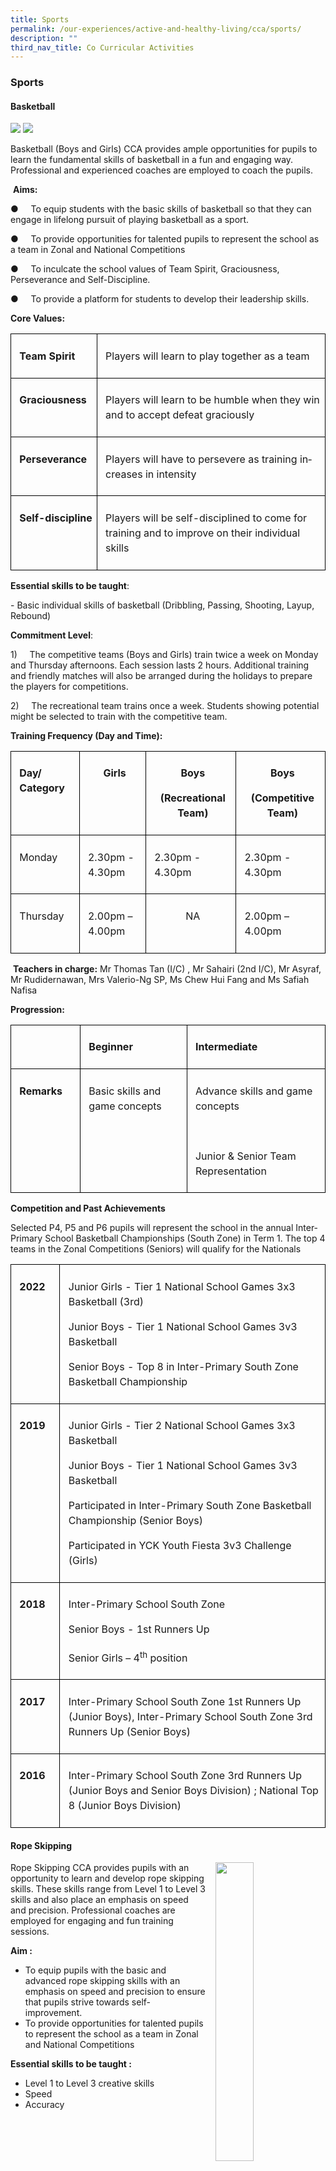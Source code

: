 ```yaml
---
title: Sports
permalink: /our-experiences/active-and-healthy-living/cca/sports/
description: ""
third_nav_title: Co Curricular Activities
---
```

### **Sports**
#### **Basketball**
![](/images/basketball%201.jpg)
![](/images/basketball%202.jpg)


Basketball (Boys and Girls) CCA provides ample opportunities for pupils to learn the fundamental skills of basketball in a fun and engaging way. Professional and experienced coaches are employed to coach the pupils.

&nbsp;**Aims:**

●&nbsp;&nbsp;&nbsp;&nbsp; To equip students with the basic skills of basketball so that they can engage in lifelong pursuit of playing basketball as a sport.

●&nbsp;&nbsp;&nbsp;&nbsp; To provide opportunities for talented pupils to represent the school as a team in Zonal and National Competitions

●&nbsp;&nbsp;&nbsp;&nbsp; To inculcate the school values of Team Spirit, Graciousness, Perseverance and Self-Discipline.

●&nbsp;&nbsp;&nbsp;&nbsp; To provide a platform for students to develop their leadership skills.

**Core Values:**

<table style="border-collapse:collapse;mso-table-layout-alt:fixed;border:none;
 mso-yfti-tbllook:1536;mso-padding-alt:0cm 5.4pt 0cm 5.4pt;mso-border-insideh:
 cell-none;mso-border-insidev:cell-none" width="625" cellpadding="0" cellspacing="0" border="1" class="MsoNormalTable"><tbody><tr style="mso-yfti-irow:0;mso-yfti-firstrow:yes;height:24.0pt"><td style="width:96.0pt;border:solid black 1.0pt;
  padding:5.0pt 5.0pt 5.0pt 5.0pt;height:24.0pt" valign="top" width="128"><p style="margin-left:5.0pt;line-height:150%" class="MsoNormal"><b style="mso-bidi-font-weight:normal"><span lang="EN">Team Spirit</span></b></p></td><td style="width:372.75pt;border:solid black 1.0pt;
  border-left:none;padding:5.0pt 5.0pt 5.0pt 5.0pt;height:24.0pt" valign="top" width="497"><p style="margin-left:5.0pt;line-height:150%" class="MsoNormal"><span lang="EN">Players will learn to play together as a team</span></p></td></tr><tr style="mso-yfti-irow:1;height:37.0pt"><td style="width:96.0pt;border:solid black 1.0pt;
  border-top:none;padding:5.0pt 5.0pt 5.0pt 5.0pt;height:37.0pt" valign="top" width="128"><p style="margin-left:5.0pt;line-height:150%" class="MsoNormal"><b style="mso-bidi-font-weight:normal"><span lang="EN">Graciousness</span></b></p></td><td style="width:372.75pt;border-top:none;border-left:
  none;border-bottom:solid black 1.0pt;border-right:solid black 1.0pt;
  padding:5.0pt 5.0pt 5.0pt 5.0pt;height:37.0pt" valign="top" width="497"><p style="margin-left:5.0pt;line-height:150%" class="MsoNormal"><span lang="EN">Players<b style="mso-bidi-font-weight:normal"> </b>will learn to be humble when they win and to accept defeat graciously</span></p></td></tr><tr style="mso-yfti-irow:2;height:24.0pt"><td style="width:96.0pt;border:solid black 1.0pt;
  border-top:none;padding:5.0pt 5.0pt 5.0pt 5.0pt;height:24.0pt" valign="top" width="128"><p style="margin-left:5.0pt;line-height:150%" class="MsoNormal"><b style="mso-bidi-font-weight:normal"><span lang="EN">Perseverance</span></b></p></td><td style="width:372.75pt;border-top:none;border-left:
  none;border-bottom:solid black 1.0pt;border-right:solid black 1.0pt;
  padding:5.0pt 5.0pt 5.0pt 5.0pt;height:24.0pt" valign="top" width="497"><p style="margin-left:5.0pt;line-height:150%" class="MsoNormal"><span lang="EN">Players will have to persevere as training increases in intensity</span></p></td></tr><tr style="mso-yfti-irow:3;mso-yfti-lastrow:yes;height:37.0pt"><td style="width:96.0pt;border:solid black 1.0pt;
  border-top:none;padding:5.0pt 5.0pt 5.0pt 5.0pt;height:37.0pt" valign="top" width="128"><p style="margin-left:5.0pt;line-height:150%" class="MsoNormal"><b style="mso-bidi-font-weight:normal"><span lang="EN">Self-discipline</span></b></p></td><td style="width:372.75pt;border-top:none;border-left:
  none;border-bottom:solid black 1.0pt;border-right:solid black 1.0pt;
  padding:5.0pt 5.0pt 5.0pt 5.0pt;height:37.0pt" valign="top" width="497"><p style="margin-left:5.0pt;line-height:150%" class="MsoNormal"><span lang="EN">Players will be self-disciplined to come for training and to improve on their individual skills</span></p></td></tr></tbody></table>

**Essential skills to be taught**:

\- Basic individual skills of basketball (Dribbling, Passing, Shooting, Layup, Rebound)

**Commitment Level**:

1)&nbsp;&nbsp;&nbsp;&nbsp; The competitive teams (Boys and Girls) train twice a week on Monday and Thursday afternoons. Each session lasts 2 hours. Additional training and friendly matches will also be arranged during the holidays to prepare the players for competitions.

2)&nbsp;&nbsp;&nbsp;&nbsp; The recreational team trains once a week. Students showing potential might be selected to train with the competitive team.

**Training Frequency (Day and Time):**

<table style="border-collapse:collapse;mso-table-layout-alt:fixed;border:none;
 mso-yfti-tbllook:1536;mso-padding-alt:0cm 5.4pt 0cm 5.4pt;mso-border-insideh:
 cell-none;mso-border-insidev:cell-none" width="622" cellpadding="0" cellspacing="0" border="1" class="MsoNormalTable"><tbody><tr style="mso-yfti-irow:0;mso-yfti-firstrow:yes;height:37.0pt"><td style="width:97.5pt;border:solid black 1.0pt;
  padding:5.0pt 5.0pt 5.0pt 5.0pt;height:37.0pt" valign="top" width="130"><p style="margin-left:5.0pt;line-height:150%" class="MsoNormal"><b style="mso-bidi-font-weight:normal"><span lang="EN">Day/ Category</span></b></p></td><td style="width:111.0pt;border:solid black 1.0pt;
  border-left:none;padding:5.0pt 5.0pt 5.0pt 5.0pt;height:37.0pt" valign="top" width="148"><p style="margin-left:5.0pt;text-align:center;
  line-height:150%" align="center" class="MsoNormal"><b style="mso-bidi-font-weight:normal"><span lang="EN">Girls</span></b></p></td><td style="width:128.25pt;border:solid black 1.0pt;
  border-left:none;padding:5.0pt 5.0pt 5.0pt 5.0pt;height:37.0pt" valign="top" width="171"><p style="margin-left:5.0pt;text-align:center;
  line-height:150%" align="center" class="MsoNormal"><b style="mso-bidi-font-weight:normal"><span lang="EN">Boys</span></b></p><p style="margin-left:5.0pt;text-align:center;
  line-height:150%" align="center" class="MsoNormal"><b style="mso-bidi-font-weight:normal"><span lang="EN">(Recreational Team)</span></b></p></td><td style="width:129.75pt;border:solid black 1.0pt;
  border-left:none;padding:5.0pt 5.0pt 5.0pt 5.0pt;height:37.0pt" valign="top" width="173"><p style="margin-left:5.0pt;text-align:center;
  line-height:150%" align="center" class="MsoNormal"><b style="mso-bidi-font-weight:normal"><span lang="EN">Boys</span></b></p><p style="margin-left:5.0pt;text-align:center;
  line-height:150%" align="center" class="MsoNormal"><b style="mso-bidi-font-weight:normal"><span lang="EN">(Competitive Team)</span></b></p></td></tr><tr style="mso-yfti-irow:1;height:37.0pt"><td style="width:97.5pt;border:solid black 1.0pt;
  border-top:none;padding:5.0pt 5.0pt 5.0pt 5.0pt;height:37.0pt" valign="top" width="130"><p style="margin-left:5.0pt;line-height:150%" class="MsoNormal"><span lang="EN">Monday</span></p></td><td style="width:111.0pt;border-top:none;border-left:
  none;border-bottom:solid black 1.0pt;border-right:solid black 1.0pt;
  padding:5.0pt 5.0pt 5.0pt 5.0pt;height:37.0pt" valign="top" width="148"><p style="margin-left:5.0pt;line-height:150%" class="MsoNormal"><span lang="EN">2.30pm - 4.30pm</span></p></td><td style="width:128.25pt;border-top:none;border-left:
  none;border-bottom:solid black 1.0pt;border-right:solid black 1.0pt;
  padding:5.0pt 5.0pt 5.0pt 5.0pt;height:37.0pt" valign="top" width="171"><p style="margin-left:5.0pt;line-height:150%" class="MsoNormal"><span lang="EN">2.30pm - 4.30pm</span></p></td><td style="width:129.75pt;border-top:none;border-left:
  none;border-bottom:solid black 1.0pt;border-right:solid black 1.0pt;
  padding:5.0pt 5.0pt 5.0pt 5.0pt;height:37.0pt" valign="top" width="173"><p style="margin-left:5.0pt;line-height:150%" class="MsoNormal"><span lang="EN">2.30pm - 4.30pm</span></p></td></tr><tr style="mso-yfti-irow:2;mso-yfti-lastrow:yes;height:24.0pt"><td style="width:97.5pt;border:solid black 1.0pt;
  border-top:none;padding:5.0pt 5.0pt 5.0pt 5.0pt;height:24.0pt" valign="top" width="130"><p style="margin-left:5.0pt;line-height:150%" class="MsoNormal"><span lang="EN">Thursday</span></p></td><td style="width:111.0pt;border-top:none;border-left:
  none;border-bottom:solid black 1.0pt;border-right:solid black 1.0pt;
  padding:5.0pt 5.0pt 5.0pt 5.0pt;height:24.0pt" valign="top" width="148"><p style="margin-left:5.0pt;line-height:150%" class="MsoNormal"><span lang="EN">2.00pm – 4.00pm</span></p></td><td style="width:128.25pt;border-top:none;border-left:
  none;border-bottom:solid black 1.0pt;border-right:solid black 1.0pt;
  padding:5.0pt 5.0pt 5.0pt 5.0pt;height:24.0pt" valign="top" width="171"><p style="margin-left:5.0pt;text-align:center;
  line-height:150%" align="center" class="MsoNormal"><span lang="EN">NA</span></p></td><td style="width:129.75pt;border-top:none;border-left:
  none;border-bottom:solid black 1.0pt;border-right:solid black 1.0pt;
  padding:5.0pt 5.0pt 5.0pt 5.0pt;height:24.0pt" valign="top" width="173"><p style="margin-left:5.0pt;line-height:150%" class="MsoNormal"><span lang="EN">2.00pm – 4.00pm</span></p></td></tr></tbody></table>

&nbsp;**Teachers in charge:** Mr Thomas Tan (I/C) , Mr Sahairi (2nd I/C), Mr Asyraf, Mr Rudidernawan, Mrs Valerio-Ng SP, Ms Chew Hui Fang and Ms Safiah Nafisa

**Progression:**

<table style="border-collapse:collapse;mso-table-layout-alt:fixed;border:none;
 mso-yfti-tbllook:1536;mso-padding-alt:0cm 5.4pt 0cm 5.4pt;mso-border-insideh:
 cell-none;mso-border-insidev:cell-none" width="620" cellpadding="0" cellspacing="0" border="1" class="MsoNormalTable"><tbody><tr style="mso-yfti-irow:0;mso-yfti-firstrow:yes;height:24.0pt"><td style="width:86.25pt;border:solid black 1.0pt;
  padding:5.0pt 5.0pt 5.0pt 5.0pt;height:24.0pt" valign="top" width="115"><p style="margin-left:5.0pt;line-height:150%" class="MsoNormal"><b style="mso-bidi-font-weight:normal"><span lang="EN"><span style="mso-spacerun:yes">&nbsp;</span></span></b></p></td><td style="width:168.0pt;border:solid black 1.0pt;
  border-left:none;padding:5.0pt 5.0pt 5.0pt 5.0pt;height:24.0pt" valign="top" width="224"><p style="margin-left:5.0pt;line-height:150%" class="MsoNormal"><b style="mso-bidi-font-weight:normal"><span lang="EN">Beginner</span></b></p></td><td style="width:210.75pt;border:solid black 1.0pt;
  border-left:none;padding:5.0pt 5.0pt 5.0pt 5.0pt;height:24.0pt" valign="top" width="281"><p style="margin-left:5.0pt;line-height:150%" class="MsoNormal"><b style="mso-bidi-font-weight:normal"><span lang="EN">Intermediate</span></b></p></td></tr><tr style="mso-yfti-irow:1;mso-yfti-lastrow:yes;height:78.0pt"><td style="width:86.25pt;border:solid black 1.0pt;
  border-top:none;padding:5.0pt 5.0pt 5.0pt 5.0pt;height:78.0pt" valign="top" width="115"><p style="margin-left:5.0pt;line-height:150%" class="MsoNormal"><b style="mso-bidi-font-weight:normal"><span lang="EN">Remarks</span></b></p></td><td style="width:168.0pt;border-top:none;border-left:
  none;border-bottom:solid black 1.0pt;border-right:solid black 1.0pt;
  padding:5.0pt 5.0pt 5.0pt 5.0pt;height:78.0pt" valign="top" width="224"><p style="margin-left:5.0pt;line-height:150%" class="MsoNormal"><span lang="EN">Basic skills and game concepts</span></p></td><td style="width:210.75pt;border-top:none;border-left:
  none;border-bottom:solid black 1.0pt;border-right:solid black 1.0pt;
  padding:5.0pt 5.0pt 5.0pt 5.0pt;height:78.0pt" valign="top" width="281"><p style="margin-left:5.0pt;line-height:150%" class="MsoNormal"><span lang="EN">Advance skills and game concepts</span></p><p style="margin-left:5.0pt;line-height:150%" class="MsoNormal"><span lang="EN">&nbsp;</span></p><p style="margin-left:5.0pt;line-height:150%" class="MsoNormal"><span lang="EN">Junior &amp; Senior Team Representation</span></p></td></tr></tbody></table>

  

**Competition and Past Achievements**

Selected P4, P5 and P6 pupils will represent the school in the annual Inter-Primary School Basketball Championships (South Zone) in Term 1. The top 4 teams in the Zonal Competitions (Seniors) will qualify for the Nationals

<table style="border-collapse:collapse;mso-table-layout-alt:fixed;border:none;
 mso-yfti-tbllook:1536;mso-padding-alt:0cm 5.4pt 0cm 5.4pt;mso-border-insideh:
 cell-none;mso-border-insidev:cell-none" width="665" cellpadding="0" cellspacing="0" border="1" class="MsoNormalTable"><tbody><tr style="mso-yfti-irow:0;mso-yfti-firstrow:yes;height:54.0pt"><td style="width:55.5pt;border:solid black 1.0pt;
  padding:5.0pt 5.0pt 5.0pt 5.0pt;height:54.0pt" valign="top" width="74"><p style="margin-left:5.0pt;line-height:150%" class="MsoNormal"><b style="mso-bidi-font-weight:normal"><span lang="EN">2022</span></b></p></td><td style="width:443.25pt;border:solid black 1.0pt;
  border-left:none;padding:5.0pt 5.0pt 5.0pt 5.0pt;height:54.0pt" valign="top" width="591"><p style="margin-left:5.0pt;line-height:150%" class="MsoNormal"><span lang="EN">Junior Girls - Tier 1 National School Games 3x3 Basketball (3rd)</span></p><p style="margin-left:5.0pt;line-height:150%" class="MsoNormal"><span lang="EN">Junior Boys - Tier 1 National School Games 3v3 Basketball</span></p><p style="margin-left:5.0pt;line-height:150%" class="MsoNormal"><span lang="EN">Senior Boys - Top 8 in Inter-Primary South Zone Basketball Championship</span></p></td></tr><tr style="mso-yfti-irow:1;height:54.0pt"><td style="width:55.5pt;border:solid black 1.0pt;
  border-top:none;mso-border-top-alt:solid black 1.0pt;padding:5.0pt 5.0pt 5.0pt 5.0pt;
  height:54.0pt" valign="top" width="74"><p style="margin-left:5.0pt;line-height:150%" class="MsoNormal"><b style="mso-bidi-font-weight:normal"><span lang="EN">2019</span></b></p></td><td style="width:443.25pt;border-top:none;border-left:
  none;border-bottom:solid black 1.0pt;border-right:solid black 1.0pt;
  mso-border-top-alt:solid black 1.0pt;padding:5.0pt 5.0pt 5.0pt 5.0pt;
  height:54.0pt" valign="top" width="591"><p style="margin-left:5.0pt;line-height:150%" class="MsoNormal"><span lang="EN">Junior Girls - Tier 2 National School Games 3x3 Basketball</span></p><p style="margin-left:5.0pt;line-height:150%" class="MsoNormal"><span lang="EN">Junior Boys - Tier 1 National School Games 3v3 Basketball</span></p><p style="margin-left:5.0pt;line-height:150%" class="MsoNormal"><span lang="EN">Participated in Inter-Primary South Zone Basketball Championship (Senior Boys)</span></p><p style="margin-left:5.0pt;line-height:150%" class="MsoNormal"><span lang="EN">Participated in YCK Youth Fiesta 3v3 Challenge (Girls)</span></p></td></tr><tr style="mso-yfti-irow:2;height:54.0pt"><td style="width:55.5pt;border:solid black 1.0pt;
  border-top:none;mso-border-top-alt:solid black 1.0pt;padding:5.0pt 5.0pt 5.0pt 5.0pt;
  height:54.0pt" valign="top" width="74"><p style="margin-left:5.0pt;line-height:150%" class="MsoNormal"><b style="mso-bidi-font-weight:normal"><span lang="EN">2018</span></b></p></td><td style="width:443.25pt;border-top:none;border-left:
  none;border-bottom:solid black 1.0pt;border-right:solid black 1.0pt;
  mso-border-top-alt:solid black 1.0pt;padding:5.0pt 5.0pt 5.0pt 5.0pt;
  height:54.0pt" valign="top" width="591"><p style="margin-left:5.0pt;line-height:150%" class="MsoNormal"><span lang="EN">Inter-Primary School South Zone</span></p><p style="margin-left:5.0pt;line-height:150%" class="MsoNormal"><span lang="EN">Senior Boys - 1st Runners Up</span></p><p style="margin-left:5.0pt;line-height:150%" class="MsoNormal"><span lang="EN">Senior Girls – 4<sup>th</sup> position</span></p></td></tr><tr style="mso-yfti-irow:3;height:37.0pt"><td style="width:55.5pt;border:solid black 1.0pt;
  border-top:none;padding:5.0pt 5.0pt 5.0pt 5.0pt;height:37.0pt" valign="top" width="74"><p style="margin-left:5.0pt;line-height:150%" class="MsoNormal"><b style="mso-bidi-font-weight:normal"><span lang="EN">2017</span></b></p></td><td style="width:443.25pt;border-top:none;border-left:
  none;border-bottom:solid black 1.0pt;border-right:solid black 1.0pt;
  padding:5.0pt 5.0pt 5.0pt 5.0pt;height:37.0pt" valign="top" width="591"><p style="margin-left:5.0pt;line-height:150%" class="MsoNormal"><span lang="EN">Inter-Primary School South Zone 1st Runners Up (Junior Boys), Inter-Primary School South Zone 3rd Runners Up (Senior Boys)</span></p></td></tr><tr style="mso-yfti-irow:4;mso-yfti-lastrow:yes;height:37.0pt"><td style="width:55.5pt;border:solid black 1.0pt;
  border-top:none;padding:5.0pt 5.0pt 5.0pt 5.0pt;height:37.0pt" valign="top" width="74"><p style="margin-left:5.0pt;line-height:150%" class="MsoNormal"><b style="mso-bidi-font-weight:normal"><span lang="EN">2016</span></b></p></td><td style="width:443.25pt;border-top:none;border-left:
  none;border-bottom:solid black 1.0pt;border-right:solid black 1.0pt;
  padding:5.0pt 5.0pt 5.0pt 5.0pt;height:37.0pt" valign="top" width="591"><p style="margin-left:5.0pt;line-height:150%" class="MsoNormal"><span lang="EN">Inter-Primary School South Zone 3rd Runners Up (Junior Boys and Senior Boys Division) ; National Top 8 (Junior Boys Division)</span></p></td></tr></tbody></table>

#### **Rope Skipping**
<img align="right" style="width:35%;margin-left:15px;" src="/images/sports2.jpg">

Rope Skipping CCA provides pupils with an opportunity to learn and develop rope skipping skills. These skills range from Level 1 to Level 3 skills and also place an emphasis on speed and precision. Professional coaches are employed for engaging and fun training sessions.

**Aim :**
*   To equip pupils with the basic and advanced rope skipping skills with an emphasis on speed and precision to ensure that pupils strive towards self-improvement.
*   To provide opportunities for talented pupils to represent the school as a team in Zonal and National Competitions

**Essential skills to be taught :**
*   Level 1 to Level 3 creative skills
*   Speed
*   Accuracy

| Core Values: | |
|---|---|
| **Team Spirit** | Skippers will work together to improve on their skill sets and represent the school in team competitions. |
| **Graciousness** | Players will learn to be gracious competitors no matter the outcomes of the competitions. |
| **Perseverance** | Players will have to persevere to master different skill sets towards self-improvement. |
| **Self-discipline** | Players will be self-disciplined to come for training and to improve on their individual skills |
|

Teachers in charge : Mdm Jasamine Lee (I/C), Mr Imran

Commitment Level: School team members will train twice a week (Mondays and Thursdays) for 2 hours each time. The recreational team will train once a week (Mondays) for 2 hours each time.

**Training Frequency (Day and Time):**

| Day/ Category | School Team | Recreational Team |
|---|---|---|
| Mondays | 2pm to 4pm | 2pm to 4pm |
| Thursdays | 2pm to 4pm (for school team) | Nil |
|

**Progression**

|  | Primary 3 | Primary 4 | Primary 5 | Primary 6 |
|---|---|---|---|---|
| **Remarks** | Learning of basic skills and speed | Learning of advanced skills and speed | Represent school in the Junior Team | Represent school in the Senior Team |
|

&nbsp;**Competition and Past Achievements**<br>
 Selected pupils will represent the school in the Zonals (South Zone) and National events.
 
 |  |  |
|---|---|
| **2019** | Nationals- Senior boys speed relay (1st), Junior girls speed relay (2nd), Junior boys speed relay (3rd).  |
| **2018** | Zonals – Junior girls (1st), Junior Boys and Senior Girls (3rd) |
| **2017** | Zonals – Junior girls (2nd), Junior boys (2nd) |
| **2016** | Zonals – Junior girls (4th), Senior girls (1st), Junior and Senior boys (2nd)<br>Nationals – Senior girls (3rd) |
|

#### **Sports &amp; Wellness Club**
The Sports and Wellness Club welcomes anyone who is keen to take part in sports and games in a non-competitive setting.

**Aim:**
*   To encourage club members to lead an active lifestyle through regular exercise and healthy diet choices
*   To impart basic skills in some sports and games through a modular system
*   To mould the character and reinforce the school values in every member
*   To encourage members to promote healthy living to their family members and peers.

**Progression:**&nbsp;
Every term , the CCA&nbsp; will offer one sports module for the pupils to learn a new sport or game.&nbsp;&nbsp;
Teachers in charge : Mr Andy See (I/C) , Mr Vivek Nair , Mr Donovan Teo , Mr Sridhar Naidu , Mdm Samra Dewi

**Training Frequency (Day and Time):**
*   Every Monday, 2.00pm – 4.00pm

**Commitment Level:**&nbsp;
*   All members are expected to demonstrate the school values at all times
*   All members must be willing to learn new skills in a variety of sports and games

#### **Volleyball**

Volleyball CCA aims to promote the game and excite pupils through the learning and acquisition of fundamental volleyball techniques.&nbsp; Volleyball CCA provides pupils with opportunities to learn about the game of volleyball through various platforms and modified games. Pupils learn and acquire volleyball techniques as such digging, setting, receiving, serving and spiking, and apply the techniques they have learnt to gameplay scenarios.

<img align="right" style="width:35%;margin-left:15px;" src="/images/sports3.jpg">

Volleyball CCA also aims to develop keen and confident learners through various means, such as voluntarily demonstrating an acquired technique to their peers.&nbsp; Pupils also learn various avenues to consistently learn new techniques to further improve themselves in the game.

**Aims:**
*   To develop keen learners and confident players
*   To spark an interest in learning the game
*   To equip pupils with fundamental techniques to play a volleyball game
*   To progressively learn advanced techniques

**Essential Techniques:**
*   Fundamental skills set – dig, set, serve, spike
*   Fluid body movements to execute a technique
*   Basic gameplay rotation

| Core Values |  |
|---|---|
| **Team Spirit** | Pupils learn to work together as a team to learn/execute new techniques.<br>Pupils learn to take initiative and communicate effectively. |
| **Graciousness** | Pupils learn to give positive feedback to their peers.<br>Pupils assist peers in acquiring new techniques through peer coaching. |
| **Perseverance** | Pupils persevere in the acquisition of new techniques, following through drills and practices to enhance their skills set. |
| **Self-Discipline** | Pupils exercise self-discipline in adhering to rules and regulations set.<br>Pupils serve as role models to their peers. |
|

**Teachers in charge:** Mr Melvin Goh (I/C), Mr Lui Zhenyu, Ms Pang Shi Yun

**Commitment Level:** Pupils to attend the CCA sessions weekly on Mondays for 2 hours.

**Session Frequency:** Mondays, 2.00pm – 4.00pm